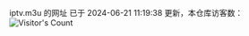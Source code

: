 iptv.m3u 的网址 已于 2024-06-21 11:19:38 更新，本仓库访客数：![Visitor's Count](https://profile-counter.glitch.me/pxiptv_TV/count.svg)
